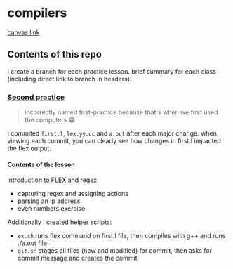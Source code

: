 # compilers

[canvas link](https://canvas.elte.hu/courses/1929)

## Contents of this repo

I create a branch for each practice lesson. brief summary for each class (including direct link to branch in headers):

### [Second practice](https://github.com/iarigby/compilers/tree/first-practice) 
> incorrectly named first-practice because that's when we first used the computers :grin:

I commited `first.l`, `lex.yy.cc` and `a.out` after each major change. when viewing each commit, you can clearly see how changes in first.l impacted the flex output.
#### Contents of the lesson
introduction to FLEX and regex
- capturing regex and assigning actions
- parsing an ip address
- even numbers exercise

Additionally I created helper scripts:
- `ex.sh` 
runs flex command on first.l file, then compiles with g++ and runs ./a.out file
- `git.sh`
stages all files (new and modified) for commit, then asks for commit message and creates the commit 
